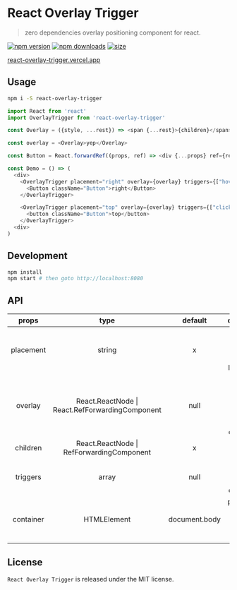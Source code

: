 # React Overlay Trigger
> zero dependencies overlay positioning component for react.

[![npm version](https://img.shields.io/npm/v/react-overlay-trigger.svg?style=flat-square)](https://www.npmjs.com/package/react-overlay-trigger)
[![npm downloads](https://img.shields.io/npm/dm/react-overlay-trigger.svg?style=flat-square)](https://www.npmjs.com/package/react-overlay-trigger)
[![size](https://badgen.net/bundlephobia/minzip/react-overlay-trigger)](https://www.npmjs.com/package/react-overlay-trigger)

[react-overlay-trigger.vercel.app](https://react-overlay-trigger.vercel.app)
## Usage

```sh
npm i -S react-overlay-trigger
```

```js
import React from 'react'
import OverlayTrigger from 'react-overlay-trigger'

const Overlay = ({style, ...rest}) => <span {...rest}>{children}</span>

const overlay = <Overlay>yep</Overlay>

const Button = React.forwardRef((props, ref) => <div {...props} ref={ref} />)

const Demo = () => (
  <div>
    <OverlayTrigger placement="right" overlay={overlay} triggers={["hover"]}>
      <Button className="Button">right</Button>
    </OverlayTrigger>

    <OverlayTrigger placement="top" overlay={overlay} triggers={["click"]}>
      <button className="Button">top</button>
    </OverlayTrigger>
  <div>
)
```

## Development 

```sh
npm install
npm start # then goto http://localhost:8080
```

## API

| props     | type     | default | description |
| :-------: | :------: | :-----: | :---------: |
| placement | string   | x       | placement direction: top, right, bottom, left, center] |
| overlay   | React.ReactNode \| React.RefForwardingComponent | null    | overlay content, you can pass DOM node or react component |
| children  | React.ReactNode \| RefForwardingComponent | x | the trigger element |
| triggers  | array    | null    | trigger events: hover, click, focus |
| container | HTMLElement | document.body | position will be calculated relative to this node |

## License

`React Overlay Trigger` is released under the MIT license.
